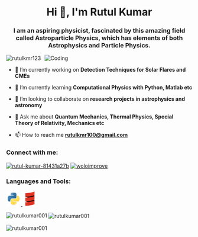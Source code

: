 <h1 align="center">Hi 👋, I'm Rutul Kumar</h1>
<h3 align="center">I am an aspiring physicist, fascinated by this amazing field called Astroparticle Physics, which has elements of both Astrophysics and Particle Physics.</h3>
<img align="right" alt="Coding" width="400" src="https://i.giphy.com/PkKzNQjwPy7GvxZbfe.webp">


<p align="left"> <img src="https://komarev.com/ghpvc/?username=rutulkmr123&label=Profile%20views&color=0e75b6&style=flat" alt="rutulkmr123" /> </p>

- 🔭 I’m currently working on **Detection Techniques for Solar Flares and CMEs**

- 🌱 I’m currently learning **Computational Physics with Python, Matlab etc**

- 👯 I’m looking to collaborate on **research projects in astrophysics and astronomy**

- 💬 Ask me about **Quantum Mechanics, Thermal Physics, Special Theory of Relativity, Mechanics etc**

- 📫 How to reach me **rutulkmr100@gmail.com**

<h3 align="left">Connect with me:</h3>
<p align="left">
<a href="https://linkedin.com/in/rutul-kumar-81431a27b" target="blank"><img align="center" src="https://raw.githubusercontent.com/rahuldkjain/github-profile-readme-generator/master/src/images/icons/Social/linked-in-alt.svg" alt="rutul-kumar-81431a27b" height="30" width="40" /></a>
<a href="https://discord.gg/woloimprove" target="blank"><img align="center" src="https://raw.githubusercontent.com/rahuldkjain/github-profile-readme-generator/master/src/images/icons/Social/discord.svg" alt="woloimprove" height="30" width="40" /></a>
</p>

<h3 align="left">Languages and Tools:</h3>
<p align="left"> <a href="https://www.python.org" target="_blank" rel="noreferrer"> <img src="https://raw.githubusercontent.com/devicons/devicon/master/icons/python/python-original.svg" alt="python" width="40" height="40"/> </a> <a href="https://www.scala-lang.org" target="_blank" rel="noreferrer"> <img src="https://raw.githubusercontent.com/devicons/devicon/master/icons/scala/scala-original.svg" alt="scala" width="40" height="40"/> </a> </p>

<p><img align="left" src="https://github-readme-stats.vercel.app/api/top-langs?username=rutulkumar001&show_icons=true&locale=en&layout=compact" alt="rutulkumar001" /></p>

<p>&nbsp;<img align="center" src="https://github-readme-stats.vercel.app/api?username=rutulkumar001&show_icons=true&locale=en" alt="rutulkumar001" /></p>

<p><img align="center" src="https://github-readme-streak-stats.herokuapp.com/?user=rutulkumar001&" alt="rutulkumar001" /></p>
